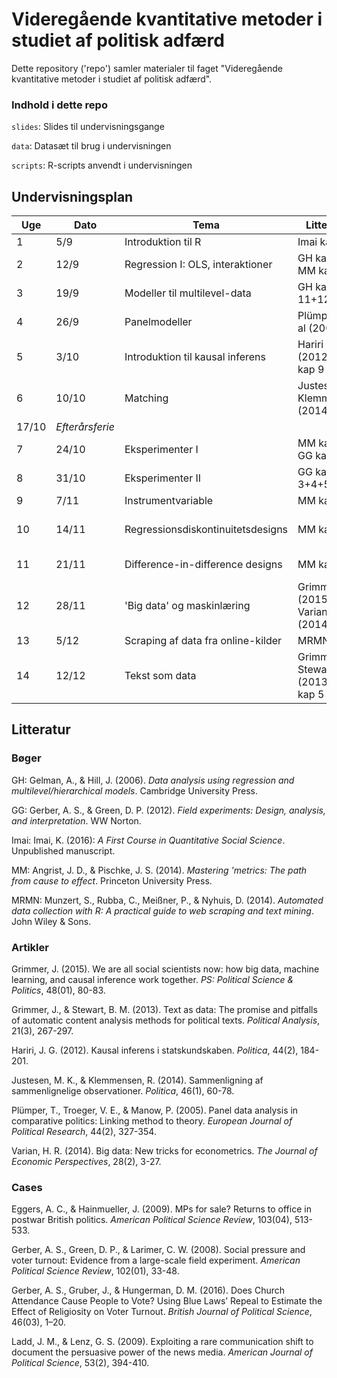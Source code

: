 # Videregående kvantitative metoder i studiet af politisk adfærd

Dette repository ('repo') samler materialer til faget "Videregående kvantitative metoder i studiet af politisk adfærd".

### Indhold i dette repo

`slides`: Slides til undervisningsgange

`data`: Datasæt til brug i undervisningen

`scripts`: R-scripts anvendt i undervisningen

## Undervisningsplan

Uge | Dato | Tema | Litteratur | Case
---|---|---|---|---
1 | 5/9 | Introduktion til R | Imai kap 1 |
2 | 12/9 | Regression I: OLS, interaktioner | GH kap 3, MM kap 2 |
3 | 19/9 | Modeller til multilevel-data | GH kap 11+12 |
4 | 26/9 | Panelmodeller | Plümper et al (2005) |
5 | 3/10 | Introduktion til kausal inferens | Hariri (2012), GH kap 9 |
6 | 10/10 | Matching | Justesen & Klemmensen (2014) | Ladd & Lenz (2009)
  | 17/10 | *Efterårsferie* | |
7 | 24/10 | Eksperimenter I | MM kap 1, GG kap 1+2 | Gerber et al (2008)
8 | 31/10 | Eksperimenter II | GG kap 3+4+5 |
9 | 7/11 | Instrumentvariable | MM kap 3 |
10 | 14/11 | Regressionsdiskontinuitetsdesigns | MM kap 4 | Eggers & Hainmueller (2009)
11 | 21/11 | Difference-in-difference designs | MM kap 5 | Gerber et al (2016)
12 | 28/11 | 'Big data' og maskinlæring | Grimmer (2015), Varian (2014) |
13 | 5/12 | Scraping af data fra online-kilder | MRMN kap 9 |
14 | 12/12 | Tekst som data | Grimmer & Stewart (2013), Imai kap 5 |

<!-- 3 | 19/9 | Regression II: Binære data | GH kap 5 | -->

## Litteratur

### Bøger

GH: Gelman, A., & Hill, J. (2006). *Data analysis using regression and multilevel/hierarchical models*. Cambridge University Press.

GG: Gerber, A. S., & Green, D. P. (2012). *Field experiments: Design, analysis, and interpretation*. WW Norton.

Imai: Imai, K. (2016): *A First Course in Quantitative Social Science*. Unpublished manuscript.

MM: Angrist, J. D., & Pischke, J. S. (2014). *Mastering 'metrics: The path from cause to effect*. Princeton University Press.

MRMN: Munzert, S., Rubba, C., Meißner, P., & Nyhuis, D. (2014). *Automated data collection with R: A practical guide to web scraping and text mining*. John Wiley & Sons.

### Artikler

Grimmer, J. (2015). We are all social scientists now: how big data, machine learning, and causal inference work together. *PS: Political Science & Politics*, 48(01), 80-83.

Grimmer, J., & Stewart, B. M. (2013). Text as data: The promise and pitfalls of automatic content analysis methods for political texts. *Political Analysis*, 21(3), 267-297.

Hariri, J. G. (2012). Kausal inferens i statskundskaben. *Politica*, 44(2), 184-201.

Justesen, M. K., & Klemmensen, R. (2014). Sammenligning af sammenlignelige observationer. *Politica*, 46(1), 60-78.

Plümper, T., Troeger, V. E., & Manow, P. (2005). Panel data analysis in comparative politics: Linking method to theory. *European Journal of Political Research*, 44(2), 327-354.

Varian, H. R. (2014). Big data: New tricks for econometrics. *The Journal of Economic Perspectives*, 28(2), 3-27.

### Cases

Eggers, A. C., & Hainmueller, J. (2009). MPs for sale? Returns to office in postwar British politics. *American Political Science Review*, 103(04), 513-533.

Gerber, A. S., Green, D. P., & Larimer, C. W. (2008). Social pressure and voter turnout: Evidence from a large-scale field experiment. *American Political Science Review*, 102(01), 33-48.

Gerber, A. S., Gruber, J., & Hungerman, D. M. (2016). Does Church Attendance Cause People to Vote? Using Blue Laws’ Repeal to Estimate the Effect of Religiosity on Voter Turnout. *British Journal of Political Science*, 46(03), 1–20.

Ladd, J. M., & Lenz, G. S. (2009). Exploiting a rare communication shift to document the persuasive power of the news media. *American Journal of Political Science*, 53(2), 394-410.
